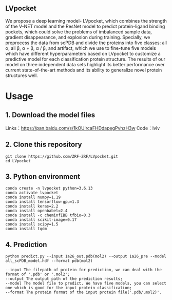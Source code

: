 ## LVpocket
  
   We propose a deep learning model- LVpocket, which combines the strength of the V-NET model and the ResNet model to predict protein-ligand binding pockets, which could solve the problems of imbalanced sample data, gradient disappearance, and explosion during training. Specially, we preprocess the data from scPDB and divide the proteins into five classes: all α, all β, α + β, α / β, and artifact, which we use to fine-tune five models which have different hyperparameters based on LVpocket to customize a predictive model for each classification protein structure. The results of our model on three independent data sets highlight its better performance over current state-of-the-art methods and its ability to generalize novel protein structures well.



#  Usage

## 1. Download the model files

   Links：https://pan.baidu.com/s/1kOUircaFHDdapegPvhzH3w 
   Code：lvlv

## 2.	 Clone this repository

    git clone https://github.com/ZRF-ZRF/LVpocket.git
    cd LVpocket
   
## 3.   Python environment

    conda create -n lvpocket python=3.6.13
    conda activate lvpocket
    conda install numpy=1.19
    conda install tensorflow-gpu=1.3
    conda install keras=2.2
    conda install openbabel=2.4
    conda install -c cheminfIBB tfbio=0.3
    conda install scikit-image=0.17
    conda install scipy=1.5
    conda install tqdm

## 4.   Prediction

    python predict.py --input 1a26_out.pdb(mol2) --output 1a26_pre --model all_scPDB_model.hdf --format pdb(mol2)
    
    --input The filepath of protein for prediction, we can deal with the format of '.pdb' or '.mol2';
    --output The output path of the prediction results;
    --model The model file to predict. We have five models, you can select one which is good for the input protein classification;
    --format The protein format of the input protein file('.pdb/.mol2)'.
    
    
